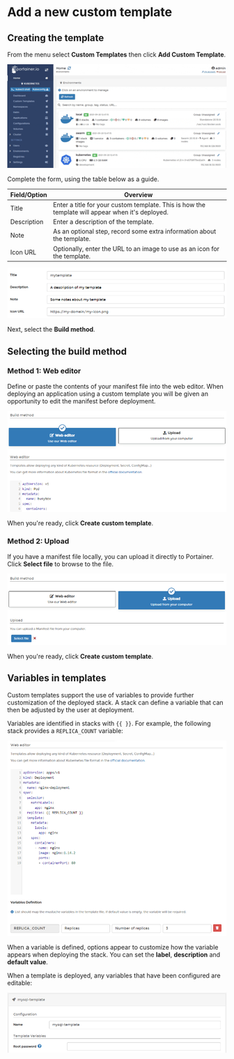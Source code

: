 # Add a new custom template

## Creating the template

From the menu select **Custom Templates** then click **Add Custom Template**.

![](../../../.gitbook/assets/k8s-templates-add-1.gif)

Complete the form, using the table below as a guide.

| Field/Option | Overview                                                                                         |
| ------------ | ------------------------------------------------------------------------------------------------ |
| Title        | Enter a title for your custom template. This is how the template will appear when it's deployed. |
| Description  | Enter a description of the template.                                                             |
| Note         | As an optional step, record some extra information about the template.                           |
| Icon URL     | Optionally, enter the URL to an image to use as an icon for the template.                        |

![](../../../.gitbook/assets/k8s-templates-add-2.png)

Next, select the **Build method**.

## Selecting the build method

### Method 1: Web editor

Define or paste the contents of your manifest file into the web editor. When deploying an application using a custom template you will be given an opportunity to edit the manifest before deployment.

![](../../../.gitbook/assets/k8s-templates-add-3.png)

When you're ready, click **Create custom template**.

### Method 2: Upload

If you have a manifest file locally, you can upload it directly to Portainer. Click **Select file** to browse to the file.

![](../../../.gitbook/assets/k8s-templates-add-4.png)

When you're ready, click **Create custom template**.

## Variables in templates

Custom templates support the use of variables to provide further customization of the deployed stack. A stack can define a variable that can then be adjusted by the user at deployment.

Variables are identified in stacks with `{{ }}`. For example, the following stack provides a `REPLICA_COUNT` variable:

![](../../../.gitbook/assets/2.14-templates-custom-variables-k8s.png)

When a variable is defined, options appear to customize how the variable appears when deploying the stack. You can set the **label**, **description** and **default value**.

When a template is deployed, any variables that have been configured are editable:

![](../../../.gitbook/assets/2.14-templates-custom-variables-deploy.png)
